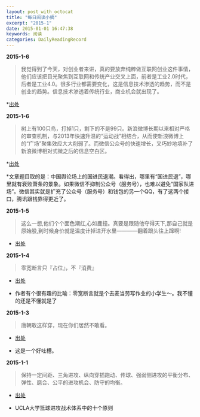 ```yaml
---
layout: post_with_octocat
title: "每日阅读小摘"
excerpt: "2015-1"
date: 2015-01-01 16:47:38
keywords: 阅读
categories: DailyReadingRecord
---
```


**2015-1-6**

>我觉得到了今天，对创业者来讲，真的要放弃纯粹做互联网创业这件事情，他们应该把目光聚焦到互联网和传统产业交叉上面，前者是工业2.0时代，后者是工业4.0。很多行业都需要变化，这是信息技术渗透的趋势，而不是创业的趋势。信息技术渗透着传统行业，商业机会就出现了。

*[出处](http://chuansongme.com/n/1000723)



**2015-1-6**

>树上有100只鸟，打掉1只，剩下的不是99只。新浪微博长期以来相对严格的审查机制，与2013年快速升温的“运动战”相结合，从而使新浪微博上的“广场”聚集效应大大削弱了。而微信公众号的快速增长，又巧妙地填补了新浪微博相对式微之后的信息空白区。

*[出处](http://chuansongme.com/account/bktx2012)

*文章题目取的是：中国舆论场上的国进民退潮。看得出，哪里有“国进民退”，哪里就有衰败萧条的景象。如果微信不抑制公众号（服务号），也难以避免“国家队进场”。微信其实就是扩充了公众号（服务号）和钱包的另一个QQ，有了这两个接口，腾讯跟钱靠得更近了。

**2015-1-5**

>这么一想,他们个个面色潮红,心如鹿撞。真要是跟随他夺得天下,那自己就是原始股,到时候身价就是温度计掉进开水里————翻着跟头往上蹿啊!

* [出处](http://www.amazon.cn/%E8%BD%BB%E6%9D%BE%E5%B9%BD%E9%BB%98%E4%BE%83%E5%94%90%E6%9C%9D-%E6%BD%9C%E9%BE%99%E5%9C%A8%E6%B8%8A-%E8%8D%89%E5%86%9B%E4%B9%A6/dp/B008HKAZFK/ref=sr_1_2?s=books&ie=UTF8&qid=1420458805&sr=1-2&keywords=%E8%BD%BB%E6%9D%BE%E5%B9%BD%E9%BB%98%E4%BE%83%E5%94%90%E6%9C%9D)


**2015-1-4**

>零宽断言只『占位』，不『消费』

* [出处](http://fxck.it/post/50558232873)

* 作者有个很有趣的比喻：零宽断言就是个去麦当劳写作业的小学生～。我不懂的还是不懂就是了

**2015-1-3**

>唐朝敢这样穿，现在你们居然不敢看。

* [出处](http://www.zhihu.com/question/27353887)

* 这是一个好吐槽。




**2015-1-1**

>保持一定间距、三角进攻、纵向穿插跑动、传球、强弱侧进攻的平衡分布、弹性、磨合、公平的进攻机会、防守的均衡。

* [出处](http://www.amazon.cn/%E7%BA%A6%E7%BF%B0%E2%80%A2%E4%BC%8D%E7%99%BB%E7%9A%84UCLA%E5%A4%A7%E5%AD%A6%E8%BF%9B%E6%94%BB%E6%88%98%E6%9C%AF%E4%BD%93%E7%B3%BB-%E4%BC%8D%E7%99%BB/dp/B00116ULS8)

* UCLA大学篮球进攻战术体系中的十个原则

